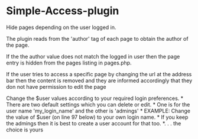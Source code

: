 # Simple-Access-plugin
Hide pages depending on the user logged in.

The plugin reads from the 'author' tag of each page to obtain the author of the page.

If the the author value does not match the logged in user then the page entry is hidden from the pages listing in pages.php.

If the user tries to access a specific page by changing the url at the address bar then the content is removed and they are informed accordingly that they don not have permission to edit the page

Change the $user values according to your required login preferences.
		* There are two default settings which you can delete or edit.
		* One is for the user name 'my_login_name' and the other is 'admings'
		* EXAMPLE: Change the value of $user (on line 97 below) to your own login name.
		* If you keep the admings then it is best to create a user account for that too.
		*. . . the choice is yours 
